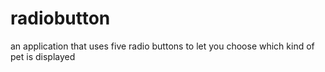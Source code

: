 # radiobutton
an application that uses five radio buttons to let you choose which kind of pet is displayed

